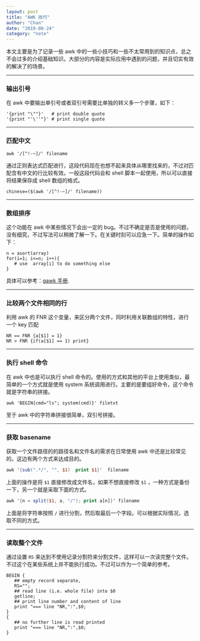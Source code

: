 ```yaml
---
layout: post
title: "AWK 技巧"
author: "Chan"
date: "2019-08-24"
category: "note"
---
```


本文主要是为了记录一些 awk 中的一些小技巧和一些不太常用到的知识点，总之不会过多的介绍基础知识。大部分的内容是实际应用中遇到的问题，并且切实有效的解决了的场景。

---

###  输出引号

在 awk 中要输出单引号或者双引号需要比单独的转义多一个步骤，如下：

```
'{print "\""}'   # print double quote
'{print "'\''"}' # print single quote
```

---

### 匹配中文

```shell
awk '/[^!-~]/' filename
```

通过正则表达式匹配进行，这段代码现在也想不起来具体从哪里找来的，不过对匹配含有中文的行比较有效。一般这段代码会和 shell 脚本一起使用，所以可以直接将结果保存成 shell 数组的格式。

```shell
chinese=($(awk '/[^!-~]/' filename))
```

---

### 数组排序

这个功能在 awk 中某些情况下会出一定的 bug。不过不确定是否是使用的问题，没有细究，不过写法可以稍微了解一下。在关键时刻可以应急一下。简单的操作如下：

```shell
n = asort(array)
for(i=1; i<=n; i++){
   # use  array[i] to do something else
}
```

具体可以参考：[gawk 手册](https://www.gnu.org/software/gawk/manual/html_node/Array-Sorting-Functions.html#Array-Sorting-Functions).

---

### 比较两个文件相同的行

利用 awk 的 FNR 这个变量，来区分两个文件，同时利用关联数组的特性，进行一个 key 匹配

```shell
NR == FNR {a[$1] = 1}
NR > FNR {if(a[$1] == 1) print}
```

---

### 执行 shell 命令

在 awk 中也是可以执行 shell 命令的。使用的方式和其他的平台上使用类似，最简单的一个方式就是使用 system 系统调用进行。主要的是要组好命令，这个命令就是字符串的拼接。

```shell
awk 'BEGIN{cmd="ls"; system(cmd)}' filetxt
```

至于 awk 中的字符串拼接很简单，双引号拼接。

---

### 获取 basename 

获取一个文件路径的的路径名和文件名的需求在日常使用 awk 中还是比较常见的。这边有两个方式来达成目的。

```awk
awk '{sub(".*/", "", $1)  print $1}'  filename
```

上面的操作是将 `$1` 直接修改成文件名，如果不想直接修改 `$1` ，一种方式是备份一下，另一个就是采取下面的方式。

```awk
awk '{n = split($1, a, "/"); print a[n]}' filename
```

上面是将字符串按照 `/` 进行分割，然后取最后一个字段。可以根据实际情况，选取不同的方式。

---

### 读取整个文件

通过设置 `RS`  来达到不使用记录分割符来分割文件，这样可以一次读完整个文件。不过这个在某些系统上并不能执行成功。不过可以作为一个简单的参考。

```
BEGIN { 
   ## empty record separate, 
   RS="";
   ## read line (i.e. whole file) into $0	
   getline; 	
   ## print line number and content of line 
   print "=== line "NR,":",$0; 
}
{
   ## no further line is read printed 
   print "=== line "NR,":",$0; 
}
```